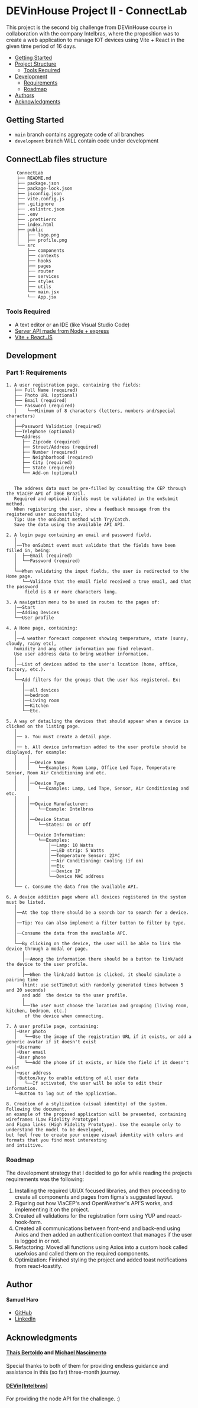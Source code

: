 <!-- prettier-ignore -->
# DEVinHouse Project II - ConnectLab

This project is the second big challenge from DEVinHouse course in collaboration with the company Intelbras, where the proposition was to create a web application to manage IOT devices using Vite + React in the given time period of 16 days.

<!-- ![Current Version](https://img.shields.io/badge/version-v0.1-blue)
![GitHub contributors](https://img.shields.io/github/contributors/samuelharo97/DEVinHouse-Projeto-II)
![GitHub stars](https://img.shields.io/github/stars/samuelharo97/DEVinHouse-Projeto-II)
![GitHub forks](https://img.shields.io/github/samuelharo97/DEVinHouse-Projeto-II)
 -->

- [Getting Started](#getting-started)
- [Project Structure](#project-structure)
  - [Tools Required](#tools-required)
- [Development](#development)
  - [Requirements](#requirements)
  - [Roadmap](#Roadmap)
- [Authors](#authors)
- [Acknowledgments](#acknowledgments)

## Getting Started

- `main` branch contains aggregate code of all branches
- `development` branch WILL contain code under development

## ConnectLab files structure

```
	ConnectLab
	├── README.md
	├── package.json
	├── package-lock.json
	├── jsconfig.json
	├── vite.config.js
	├── .gitignore
	├── .eslintrc.json
	├── .env
	├── .prettierrc
	├── index.html
	├── public
	│   ├── logo.png
	│   ├── profile.png
	└── src
		├── components
		├── contexts
		├── hooks
		├── pages
		├── router
		├── services
		├── styles
		├── utils
		└── main.jsx
		└── App.jsx
```

### Tools Required

- A text editor or an IDE (like Visual Studio Code)
- [Server API made from Node + express](https://github.com/DEVin-Intelbras/connect-lab-server-node)
- [Vite + React.JS](https://vitejs.dev/) 

## Development

### Part 1: Requirements

<!-- prettier-ignore -->
```
1. A user registration page, containing the fields:
   ├── Full Name (required)
   ├── Photo URL (optional)
   ├── Email (required)
   └── Password (required)
   │    └──Minimum of 8 characters (letters, numbers and/special characters)
   │ 
   ├──Password Validation (required)
   ├──Telephone (optional)
   └──Address
      ├── Zipcode (required)
      ├── Street/Address (required)
      ├── Number (required)
      ├── Neighborhood (required)
      ├── City (required)
      ├── State (required)
      └── Add-on (optional)


   The address data must be pre-filled by consulting the CEP through the ViaCEP API of IBGE Brazil.
   Required and optional fields must be validated in the onSubmit method.
   When registering the user, show a feedback message from the registered user successfully. 
   Tip: Use the onSubmit method with Try/Catch.
   Save the data using the available API API.

2. A login page containing an email and password field.
   │
   │──The onSubmit event must validate that the fields have been filled in, being:
   │  ├──Email (required)
   │  └──Password (required)
   │
   └──When validating the input fields, the user is redirected to the Home page.
      └──Validate that the email field received a true email, and that the password
       field is 8 or more characters long.

3. A navigation menu to be used in routes to the pages of:
   │──Start
   │──Adding Devices
   └──User profile

4. A Home page, containing:
   │
   │──A weather forecast component showing temperature, state (sunny, cloudy, rainy etc), 
   humidity and any other information you find relevant. 
   Use user address data to bring weather information.
   │
   │──List of devices added to the user's location (home, office, factory, etc.).
   │
   └──Add filters for the groups that the user has registered. Ex:
      │
      │──all devices
      │──bedroom
      │──Living room
      │──Kitchen
      └──Etc.

5. A way of detailing the devices that should appear when a device is clicked on the listing page.
   │
   │── a. You must create a detail page.
   │
   │── b. All device information added to the user profile should be displayed, for example:
   │    │
   │    │──Device Name
   │    │   └──Examples: Room Lamp, Office Led Tape, Temperature Sensor, Room Air Conditioning and etc.
   │    │  
   │    │──Device Type
   │    │   └──Examples: Lamp, Led Tape, Sensor, Air Conditioning and etc.
   │    │
   │    │──Device Manufacturer:
   │    │   └──Example: Intelbras
   │    │
   │    │──Device Status
   │    │   └──States: On or Off
   │    │
   │    └──Device Information:
   │        └──Examples:
   │            │──Lamp: 10 Watts
   │            │──LED strip: 5 Watts
   │            │──Temperature Sensor: 23ºC
   │            │──Air Conditioning: Cooling (if on)
   │            │──Etc
   │            │──Device IP
   │            └──Device MAC address
   │    
   └── c. Consume the data from the available API.

6. A device addition page where all devices registered in the system must be listed.
   │
   │──At the top there should be a search bar to search for a device.
   │
   │──Tip: You can also implement a filter button to filter by type.
   │
   │──Consume the data from the available API.
   │
   └──By clicking on the device, the user will be able to link the device through a modal or page.
      │
      │──Among the information there should be a button to link/add the device to the user profile.
      │
      │──When the link/add button is clicked, it should simulate a pairing time 
      (hint: use setTimeOut with randomly generated times between 5 and 20 seconds) 
      and add  the device to the user profile.
      │
      └──The user must choose the location and grouping (living room, kitchen, bedroom, etc.)
       of the device when connecting.

7. A user profile page, containing:
   │─User photo
   │   └──Use the image of the registration URL if it exists, or add a generic avatar if it doesn't exist
   │─Username
   │─User email
   │─User phone
   │   └──Add the phone if it exists, or hide the field if it doesn't exist
   │─user address
   │─Button/key to enable editing of all user data
   │   └──If activated, the user will be able to edit their information.
   └─Button to log out of the application.

8. Creation of a stylization (visual identity) of the system. Following the document, 
an example of the proposed application will be presented, containing wireframes (Low Fidelity Prototype)
and Figma links (High Fidelity Prototype). Use the example only to understand the model to be developed, 
but feel free to create your unique visual identity with colors and formats that you find most interesting 
and intuitive.
```

### Roadmap

The development strategy that I decided to go for while reading the projects requirements was the following:

1. Installing the required UI/UX focused libraries, and then proceeding to create all components and pages from figma's suggested layout.
2. Figuring out how ViaCEP's and OpenWeather's API'S works, and implementing it on the project.
3. Created all validations for the registration form using YUP and react-hook-form.
4. Created all communications between front-end and back-end using Axios and then added an authentication context that manages if the user is logged in or not.
5. Refactoring: Moved all functions using Axios into a custom hook called useAxios and called them on the required components.
6. Optimization: Finished styling the project and added toast notifications from react-toastify.

## Author

#### Samuel Haro

- [GitHub](https://github.com/samuelharo97)
- [LinkedIn](https://www.linkedin.com/in/samuel-haro-b14551236/)

## Acknowledgments

#### [Thaís Bertoldo](https://github.com/thaiscristinabertoldo) and [Michael Nascimento](https://github.com/mikansc)

Special thanks to both of them for providing endless guidance and assistance in this (so far) three-month journey.

#### [DEVin[Intelbras]](https://github.com/DEVin-Intelbras)

For providing the node API for the challenge. :)
